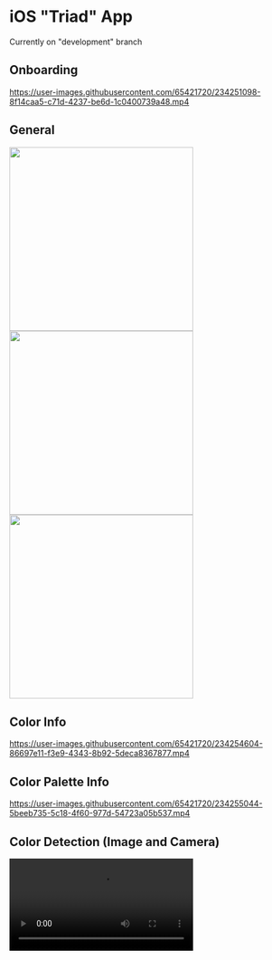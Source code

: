 # iOS "Triad" App
Currently on "development" branch

## Onboarding
https://user-images.githubusercontent.com/65421720/234251098-8f14caa5-c71d-4237-be6d-1c0400739a48.mp4

## General
<p float="left">
  <img src="https://user-images.githubusercontent.com/65421720/234251376-f752a0ef-1417-4598-91f5-5b6cd8c4abea.png" width="325" />
  <img src="https://user-images.githubusercontent.com/65421720/234251400-a2b54577-0ebc-43a5-adb3-c5720e54f633.png" width="325" />
  <img src="https://user-images.githubusercontent.com/65421720/234251481-07e29b12-86e1-42be-bfb3-8a010128c0e5.png" width="325" />
</p>

## Color Info
https://user-images.githubusercontent.com/65421720/234254604-86697e11-f3e9-4343-8b92-5deca8367877.mp4

## Color Palette Info
https://user-images.githubusercontent.com/65421720/234255044-5beeb735-5c18-4f60-977d-54723a05b537.mp4

## Color Detection (Image and Camera)
<video src='https://user-images.githubusercontent.com/65421720/234255452-178deee2-43a4-4b1f-a461-7aab79032c81.mp4' width=325/>
<img src="https://user-images.githubusercontent.com/65421720/234255609-e16f82b1-b619-49f8-a707-2d504f4c21f7.png" width="325"/>
